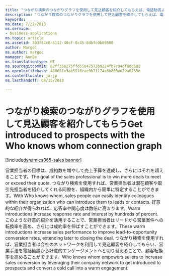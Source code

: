 ```yaml
---
title: "つながり検索のつながりグラフを使用して見込顧客を紹介してもらえば、電話勧誘よりも好意的なエンゲージメントを構築できます"
description: "つながり検索のつながりグラフを使用して見込顧客を紹介してもらえば、電話勧誘よりも好意的なエンゲージメントを構築できます"
keywords: 
ms.date: 7/22/2018
ms.service:
- business-applications
ms.topic: article
ms.assetid: 303f34c8-6112-40cf-8c45-8dbfc0b89580
author: MargoC
ms.author: margoc
manager: AnnBe
ms.translationtype: HT
ms.sourcegitcommit: 62ff356275ffd55047573b9224fb7c94df8dd602
ms.openlocfilehash: 488651e3ab5518cae9b71174a6b808a629a0755e
ms.contentlocale: ja-jp
ms.lasthandoff: 08/15/2018

---
```


# <a name="get-introduced-to-prospects-with-the-who-knows-whom-connection-graph"></a><span data-ttu-id="17079-103">つながり検索のつながりグラフを使用して見込顧客を紹介してもらう</span><span class="sxs-lookup"><span data-stu-id="17079-103">Get introduced to prospects with the Who knows whom connection graph</span></span>

[!include[dynamics365-sales banner](../includes/dynamics365-sales.md)]





<span data-ttu-id="17079-104">営業担当者の目標は、成約数を増やして売上予算を達成し、さらにはそれを超えることです。</span><span class="sxs-lookup"><span data-stu-id="17079-104">The goal of the sales professional is to win more deals to meet or exceed their quota.</span></span>  <span data-ttu-id="17079-105">つながり検索を使用すれば、営業担当者は潜在顧客や取引先担当者を紹介してくれる同僚を、組織内から簡単に特定することができます。</span><span class="sxs-lookup"><span data-stu-id="17079-105">With Who knows whom, sales people can easily identify colleagues within their organization who can introduce them to leads or contacts.</span></span>  <span data-ttu-id="17079-106">好意的な紹介が得られれば、応答率や関心度は数倍に高まります。</span><span class="sxs-lookup"><span data-stu-id="17079-106">Warm introductions increase response rate and interest by hundreds of percent.</span></span>  <span data-ttu-id="17079-107">このような好意的紹介を活用することで、営業担当者はリードから営業案件への転換率を高め、さらには成約率を伸ばすことができます。</span><span class="sxs-lookup"><span data-stu-id="17079-107">These warm introductions increase sales performance to improve lead-to-opportunity conversion rates, extending later to closing the deal.</span></span>  <span data-ttu-id="17079-108">つながり検索を使用すれば、営業担当者は会社のネットワークを利用して見込顧客を紹介してもらい、営業手法を電話勧誘から好意的エンゲージメントへと切り替えることで、顧客転換率を高めることができます。</span><span class="sxs-lookup"><span data-stu-id="17079-108">Who knows whom empowers sellers to increase sales conversion by leveraging their company network to get introduced to prospects and convert a cold call into a warm engagement.</span></span>


